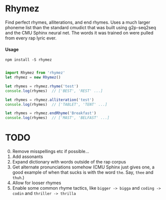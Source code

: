 # Rhymez

Find perfect rhymes, alliterations, and end rhymes.  Uses a much larger phoneme list than the standard cmudict that was built using g2p-seq2seq and the CMU Sphinx neural net.  The words it was trained on were pulled from every rap lyric ever.

#### Usage

```shell
npm install -S rhymez
```

```javascript

import Rhymez from 'rhymez'
let rhymez = new Rhymez()

let rhymes = rhymez.rhyme('test')
console.log(rhymes)  // ['BEST', 'REST' ...]

let rhymes = rhymez.alliteration('test')
console.log(rhymes)  // ['TABLET', 'TENT' ...]

let rhymes = rhymez.endRhyme('Breakfast')
console.log(rhymes)  // ['MAST', 'BELFAST' ...]

```

# TODO

0. Remove misspellings etc if possible...
1. Add assonants
2. Expand dictionary with words outside of the rap corpus
3. Get alternate pronunciations somehow (CMU Sphinx just gives one, a good example of when that sucks is with the word `the`.  Say, `thee` and `thuh`.)
4. Allow for looser rhymes
5. Enable some common rhyme tactics, like `bigger -> bigga` and `coding -> codin` and `thriller -> thrilla` 
